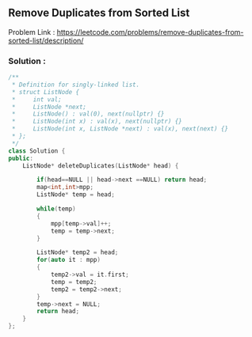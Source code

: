 ## Remove Duplicates from Sorted List

Problem Link : https://leetcode.com/problems/remove-duplicates-from-sorted-list/description/

### Solution : 

```C++
/**
 * Definition for singly-linked list.
 * struct ListNode {
 *     int val;
 *     ListNode *next;
 *     ListNode() : val(0), next(nullptr) {}
 *     ListNode(int x) : val(x), next(nullptr) {}
 *     ListNode(int x, ListNode *next) : val(x), next(next) {}
 * };
 */
class Solution {
public:
    ListNode* deleteDuplicates(ListNode* head) {

        if(head==NULL || head->next ==NULL) return head;
        map<int,int>mpp;
        ListNode* temp = head;

        while(temp)
        {
            mpp[temp->val]++;
            temp = temp->next;
        }

        ListNode* temp2 = head;
        for(auto it : mpp)
        {
            temp2->val = it.first;
            temp = temp2;
            temp2 = temp2->next;
        }
        temp->next = NULL;
        return head;
    }
};
```
